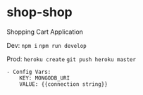 # shop-shop

Shopping Cart Application

Dev:
```npm i```
```npm run develop```

Prod:
```heroku create```
```git push heroku master```

    - Config Vars:
        KEY: MONGODB_URI
        VALUE: {{connection string}}

